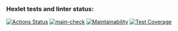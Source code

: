 ### Hexlet tests and linter status:
[![Actions Status](https://github.com/AlekseyNechunaev/java-project-78/workflows/hexlet-check/badge.svg)](https://github.com/AlekseyNechunaev/java-project-78/actions)
[![main-check](https://github.com/AlekseyNechunaev/java-project-78/actions/workflows/main.yaml/badge.svg)](https://github.com/AlekseyNechunaev/java-project-78/actions/workflows/main.yaml)
[![Maintainability](https://api.codeclimate.com/v1/badges/15f3426f78a689dc1d52/maintainability)](https://codeclimate.com/github/AlekseyNechunaev/java-project-78/maintainability)
[![Test Coverage](https://api.codeclimate.com/v1/badges/15f3426f78a689dc1d52/test_coverage)](https://codeclimate.com/github/AlekseyNechunaev/java-project-78/test_coverage)